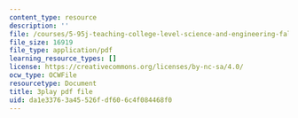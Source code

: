 ```yaml
---
content_type: resource
description: ''
file: /courses/5-95j-teaching-college-level-science-and-engineering-fall-2015/da1e33763a45526fdf606c4f084468f0_zoa2pKYp_fk.pdf
file_size: 16919
file_type: application/pdf
learning_resource_types: []
license: https://creativecommons.org/licenses/by-nc-sa/4.0/
ocw_type: OCWFile
resourcetype: Document
title: 3play pdf file
uid: da1e3376-3a45-526f-df60-6c4f084468f0
---
```

